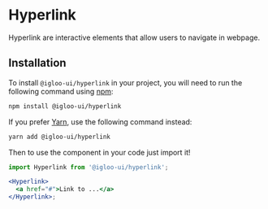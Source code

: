 # Hyperlink

Hyperlink are interactive elements that allow users to navigate in webpage.

<Example />

<ReferenceLinks />

## Installation

To install `@igloo-ui/hyperlink` in your project, you will need to run the following command using [npm](https://www.npmjs.com/):

```bash
npm install @igloo-ui/hyperlink
```

If you prefer [Yarn](https://classic.yarnpkg.com/en/), use the following command instead:

```bash
yarn add @igloo-ui/hyperlink
```

Then to use the component in your code just import it!

```jsx
import Hyperlink from '@igloo-ui/hyperlink';

<Hyperlink>
  <a href="#">Link to ...</a>
</Hyperlink>;
```
